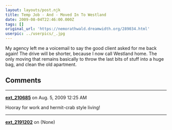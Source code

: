 ```yaml
---
layout: layouts/post.njk
title: Temp Job - And - Moved In To Westland
date: 2009-08-04T22:46:00.000Z
tags: []
original_url: 'https://nemorathwald.dreamwidth.org/289034.html'
userpic: ../userpics/_.jpg
---
```

My agency left me a voicemail to say the good client asked for me back again! The drive will be shorter, because I now call Westland home. The only moving that remains basically to throw the last bits of stuff into a huge bag, and clean the old apartment.

## Comments

---

**[ext_210685](https://www.dreamwidth.org/users/ext_210685)** on Aug. 5, 2009 12:25 AM

Hooray for work and hermit-crab style living!

---

**[ext_2191202](https://www.dreamwidth.org/users/ext_2191202)** on (None)

